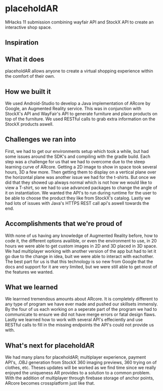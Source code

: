 # placeholdAR

MHacks 11 submission combining wayfair API and StockX API to create an interactive shop space.

## Inspiration


## What it does
placeholdAR allows anyone to create a virtual shopping experience within the comfort of their own. 

## How we built it
We used Android-Studio to develop a Java implementation of ARcore by Google, an Augmented Reality service. This was in conjunction with StockX's API and WayFair's API to generate furniture and place products on top of the furniture. We used RESTful calls to grab extra information on the StockX products aswell.

## Challenges we ran into
First, we had to get our environments setup which took a while, but had some issues around the SDK's and compiling with the gradle build. Each step was a challenge for us that we had to overcome due to the steep learning curve of ARcore. Getting a 2D image to show in space took several hours, 3D a few more. Then getting them to display on a vertical plane over the horizontal plane was another issue we had for the t-shirts. But once we did that they showed up always normal which is not how we would like to view a T-shirt, so we had to use advanced packages to change the angle of it on instantiation. We wanted the API's to run during runtime for the user to be able to choose the product they like from StockX's catalog. Lastly we had lots of issues with Java's HTTPS REST call api's aswell towards the end.

## Accomplishments that we're proud of
With none of us having any knowledge of Augmented Reality before, how to code it, the different options availible, or even the environment to use, in 20 hours we were able to get custom images in 2D and 3D placed in 3D space. We had multiplayer working with another version of the app but had to let it go due to the change in idea, buit we were able to interact with eachother. The best part for us is that this technology is so new from Google that the docs and support for it are very limited, but we were still able to get most of the features we wanted.

## What we learned
We learrned tremendous amounts about ARcore. It is completely different to any type of program we have ever made and pushed our skillsets immensly. By the four of us each working on a seperate part of the program we had to communicate to ensure we did not have merge errors or fatal design flaws. Lastly we learned how to work with several API's effeciently and use RESTful calls to fill in the missing endpoints the API's could not provide us with.

## What's next for placeholdAR
We had many plans for placeholdAR; multiplayer experience, payment API's, .OBJ generation from StockX 360 imaging previews, 360 trying on of clothes, etc. Theses updates will be worked as we find time since we really enjoyed the uniqueness AR provides to a solution to a common problem. With the addition of multiplayer through firebase storage of anchor points, ARcore becomes crossplatform just like that.
